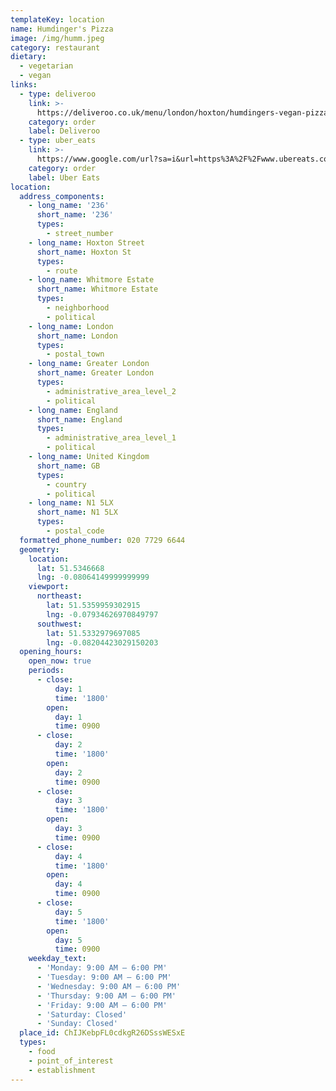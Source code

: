 ```yaml
---
templateKey: location
name: Humdinger's Pizza
image: /img/humm.jpeg
category: restaurant
dietary:
  - vegetarian
  - vegan
links:
  - type: deliveroo
    link: >-
      https://deliveroo.co.uk/menu/london/hoxton/humdingers-vegan-pizza?utm_medium=affiliate&utm_source=google_maps_link
    category: order
    label: Deliveroo
  - type: uber_eats
    link: >-
      https://www.google.com/url?sa=i&url=https%3A%2F%2Fwww.ubereats.com%2Fgb%2Flondon%2Ffood-delivery%2Fhumdingers-pizza-vegan-friendly%2F5t-wSbZuSeW-SjCD7yZQjA&psig=AOvVaw0Np8udijCcT7qu2Kc6aEik&ust=1585662294443000&source=images&cd=vfe&ved=0CAMQjB1qFwoTCKikpsGqwugCFQAAAAAdAAAAABAD
    category: order
    label: Uber Eats
location:
  address_components:
    - long_name: '236'
      short_name: '236'
      types:
        - street_number
    - long_name: Hoxton Street
      short_name: Hoxton St
      types:
        - route
    - long_name: Whitmore Estate
      short_name: Whitmore Estate
      types:
        - neighborhood
        - political
    - long_name: London
      short_name: London
      types:
        - postal_town
    - long_name: Greater London
      short_name: Greater London
      types:
        - administrative_area_level_2
        - political
    - long_name: England
      short_name: England
      types:
        - administrative_area_level_1
        - political
    - long_name: United Kingdom
      short_name: GB
      types:
        - country
        - political
    - long_name: N1 5LX
      short_name: N1 5LX
      types:
        - postal_code
  formatted_phone_number: 020 7729 6644
  geometry:
    location:
      lat: 51.5346668
      lng: -0.08064149999999999
    viewport:
      northeast:
        lat: 51.5359959302915
        lng: -0.07934626970849797
      southwest:
        lat: 51.5332979697085
        lng: -0.08204423029150203
  opening_hours:
    open_now: true
    periods:
      - close:
          day: 1
          time: '1800'
        open:
          day: 1
          time: 0900
      - close:
          day: 2
          time: '1800'
        open:
          day: 2
          time: 0900
      - close:
          day: 3
          time: '1800'
        open:
          day: 3
          time: 0900
      - close:
          day: 4
          time: '1800'
        open:
          day: 4
          time: 0900
      - close:
          day: 5
          time: '1800'
        open:
          day: 5
          time: 0900
    weekday_text:
      - 'Monday: 9:00 AM – 6:00 PM'
      - 'Tuesday: 9:00 AM – 6:00 PM'
      - 'Wednesday: 9:00 AM – 6:00 PM'
      - 'Thursday: 9:00 AM – 6:00 PM'
      - 'Friday: 9:00 AM – 6:00 PM'
      - 'Saturday: Closed'
      - 'Sunday: Closed'
  place_id: ChIJKebpFL0cdkgR26DSssWESxE
  types:
    - food
    - point_of_interest
    - establishment
---
```

